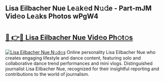 ## Lisa Eilbacher Nue Le𝚊k𝚎d N𝚞𝚍e - Part-mJM Vid𝚎o Le𝚊ks Photos wPgW4

# <h2><a href="http://fb2hb3j.evod.top/?m=Lisa+Eilbacher+Nue">🔗 👉🔴 Lisa Eilbacher Nue Vid𝚎o Ph𝚘t𝚘s</a></h2>

[![Lisa Eilbacher Nue N𝚞d𝚎s](https://i.imgur.com/8V9OHl7.gif)](http://fb2hb3j.evod.top/?m=Lisa+Eilbacher+Nue)
Online personality Lisa Eilbacher Nue who creates engaging lifestyle and dance content, featuring solo and collaborative dance trend performances and mini vlogs. Distinguished journalist Lisa Eilbacher Nue, recognized for their insightful reporting and contributions to the world of journalism. 
